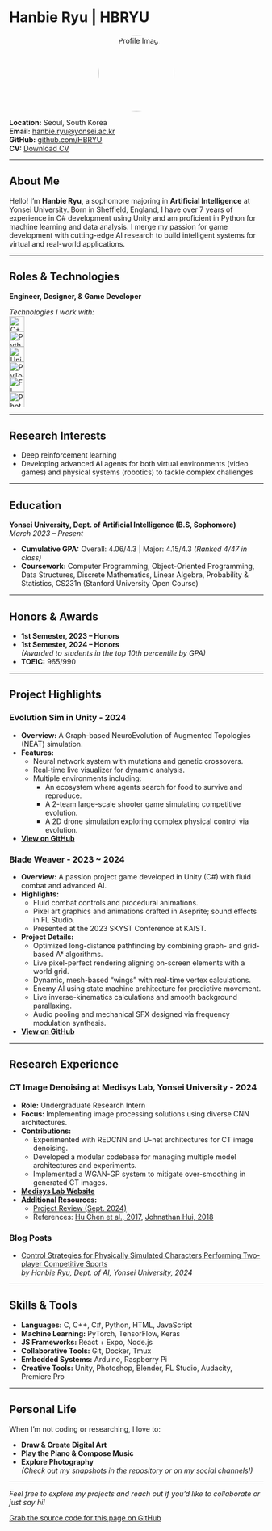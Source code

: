 <!-- Banner Image (Optional) -->
<!-- ![Banner](path/to/banner-image.jpg) -->

# Hanbie Ryu | HBRYU

<div align="center">
  <img src="profile1.jpg" alt="Profile Image" width="150" style="border-radius: 50%;">
</div>

**Location:** Seoul, South Korea  
**Email:** [hanbie.ryu@yonsei.ac.kr](mailto:hanbie.ryu@yonsei.ac.kr)  
**GitHub:** [github.com/HBRYU](https://github.com/HBRYU)  
**CV:** [Download CV](cv.pdf)

---

## About Me

Hello! I’m **Hanbie Ryu**, a sophomore majoring in **Artificial Intelligence** at Yonsei University. Born in Sheffield, England, I have over 7 years of experience in C# development using Unity and am proficient in Python for machine learning and data analysis. I merge my passion for game development with cutting-edge AI research to build intelligent systems for virtual and real-world applications.

---

## Roles & Technologies

**Engineer, Designer, & Game Developer**

*Technologies I work with:*  
<img src="logo images/c++.svg" alt="C++" width="30">  
<img src="logo images/python.svg" alt="Python" width="30">  
<img src="logo images/unity (2).svg" alt="Unity" width="30">  
<img src="logo images/pytorch.svg" alt="PyTorch" width="30">  
<img src="logo images/fl_studio.svg" alt="FL Studio" width="30">  
<img src="logo images/ps.svg" alt="Photoshop" width="30">

---

## Research Interests

- Deep reinforcement learning  
- Developing advanced AI agents for both virtual environments (video games) and physical systems (robotics) to tackle complex challenges

---

## Education

**Yonsei University, Dept. of Artificial Intelligence (B.S, Sophomore)**  
*March 2023 – Present*

- **Cumulative GPA:** Overall: 4.06/4.3 | Major: 4.15/4.3 *(Ranked 4/47 in class)*
- **Coursework:** Computer Programming, Object-Oriented Programming, Data Structures, Discrete Mathematics, Linear Algebra, Probability & Statistics, CS231n (Stanford University Open Course)

---

## Honors & Awards

- **1st Semester, 2023 – Honors**
- **1st Semester, 2024 – Honors**  
  *(Awarded to students in the top 10th percentile by GPA)*
- **TOEIC:** 965/990

---

## Project Highlights

### Evolution Sim in Unity - 2024
- **Overview:** A Graph-based NeuroEvolution of Augmented Topologies (NEAT) simulation.
- **Features:**
  - Neural network system with mutations and genetic crossovers.
  - Real-time live visualizer for dynamic analysis.
  - Multiple environments including:
    - An ecosystem where agents search for food to survive and reproduce.
    - A 2-team large-scale shooter game simulating competitive evolution.
    - A 2D drone simulation exploring complex physical control via evolution.
- [**View on GitHub**](https://github.com/HBRYU/ShittyDarwinInc)

### Blade Weaver - 2023 ~ 2024
- **Overview:** A passion project game developed in Unity (C#) with fluid combat and advanced AI.
- **Highlights:**
  - Fluid combat controls and procedural animations.
  - Pixel art graphics and animations crafted in Aseprite; sound effects in FL Studio.
  - Presented at the 2023 SKYST Conference at KAIST.
- **Project Details:**
  - Optimized long-distance pathfinding by combining graph- and grid-based A* algorithms.
  - Live pixel-perfect rendering aligning on-screen elements with a world grid.
  - Dynamic, mesh-based “wings” with real-time vertex calculations.
  - Enemy AI using state machine architecture for predictive movement.
  - Live inverse-kinematics calculations and smooth background parallaxing.
  - Audio pooling and mechanical SFX designed via frequency modulation synthesis.
- [**View on GitHub**](https://github.com/HBRYU/Tower_B-40)

---

## Research Experience

### CT Image Denoising at Medisys Lab, Yonsei University - 2024
- **Role:** Undergraduate Research Intern  
- **Focus:** Implementing image processing solutions using diverse CNN architectures.
- **Contributions:**
  - Experimented with REDCNN and U-net architectures for CT image denoising.
  - Developed a modular codebase for managing multiple model architectures and experiments.
  - Implemented a WGAN-GP system to mitigate over-smoothing in generated CT images.
- [**Medisys Lab Website**](https://sites.google.com/view/yonsei-medisyslab/home?authuser=0)
- **Additional Resources:**
  - [Project Review (Sept. 2024)](resources/Medisys%20Intern%202024%20Report.pdf)
  - References: [Hu Chen et al., 2017](https://arxiv.org/pdf/1702.00288), [Johnathan Hui, 2018](https://jonathan-hui.medium.com/gan-wasserstein-gan-wgan-gp-6a1a2aa1b490)

### Blog Posts
- [Control Strategies for Physically Simulated Characters Performing Two-player Competitive Sports](blog.html)  
  *by Hanbie Ryu, Dept. of AI, Yonsei University, 2024*

---

## Skills & Tools

- **Languages:** C, C++, C#, Python, HTML, JavaScript  
- **Machine Learning:** PyTorch, TensorFlow, Keras  
- **JS Frameworks:** React + Expo, Node.js  
- **Collaborative Tools:** Git, Docker, Tmux  
- **Embedded Systems:** Arduino, Raspberry Pi  
- **Creative Tools:** Unity, Photoshop, Blender, FL Studio, Audacity, Premiere Pro

---

## Personal Life

When I’m not coding or researching, I love to:
- **Draw & Create Digital Art**
- **Play the Piano & Compose Music**
- **Explore Photography**  
  *(Check out my snapshots in the repository or on my social channels!)*

---

*Feel free to explore my projects and reach out if you’d like to collaborate or just say hi!*

[Grab the source code for this page on GitHub](https://github.com/HBRYU)
